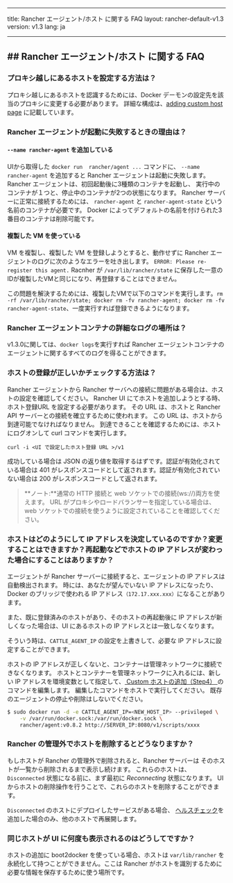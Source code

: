 * * *

title: Rancher エージェント/ホスト に関する FAQ layout: rancher-default-v1.3 version: v1.3 lang: ja

* * *

## ## Rancher エージェント/ホスト に関する FAQ

### プロキシ越しにあるホストを設定する方法は？

プロキシ越しにあるホストを認識するためには、Docker デーモンの設定先を該当のプロキシに変更する必要があります。 詳細な構成は、[adding custom host page]({{site.baseurl}}/rancher/{{page.version}}/{{page.lang}}/hosts/custom/#hosts-behind-a-proxy) に記載しています。

### Rancher エージェントが起動に失敗するときの理由は？

#### `--name rancher-agent` を追加している

UIから取得した ` docker run  rancher/agent ... ` コマンドに、 ` --name rancher-agent ` を追加すると Rancher エージェントは起動に失敗します。 Rancher エージェントは、初回起動後に3種類のコンテナを起動し、 実行中のコンテナが１つと、停止中のコンテナが2つの状態になります。 Rancher サーバーに正常に接続するためには、 `rancher-agent` と `rancher-agent-state` という名前のコンテナが必要です。 Docker によってデフォルトの名前を付けられた3番目のコンテナは削除可能です。

#### 複製した VM を使っている

VM を複製し、複製した VM を登録しようとすると、動作せずに Rancher エージェントのログに次のようなエラーを吐き出します。 `ERROR: Please re-register this agent.` Racnher が `/var/lib/rancher/state` に保存した一意のIDが複製したVMと同じになり、再登録することはできません。

この問題を解決するためには、複製したVMで以下のコマンドを実行します。`rm -rf /var/lib/rancher/state; docker rm -fv rancher-agent; docker rm -fv rancher-agent-state`、一度実行すれば登録できるようになります。

<a id="agent-logs"></a>

### Rancher エージェントコンテナの詳細なログの場所は？

v1.3.0に関しては、`docker logs`を実行すれば Rancher エージェントコンテナのエージェントに関するすべてのログを得ることができます。

### ホストの登録が正しいかチェックする方法は？

Rancher エージェントから Rancher サーバへの接続に問題がある場合は、ホストの設定を確認してください。 Rancher UI にてホストを追加しようとする時、ホスト登録URL を設定する必要があります。 その URL は、ホストと Rancher API サーバーとの接続を確立するために使われます。 この URL は、ホストから到達可能でなければなりません。 到達できることを確認するためには、ホストにログオンして curl コマンドを実行します。

    curl -i <UI で設定したホスト登録 URL >/v1
    

成功している場合は JSON の返り値を取得するはずです。認証が有効化されている場合は 401 がレスポンスコードとして返されます。認証が有効化されていない場合は 200 がレスポンスコードとして返されます。

> **ノート:**通常の HTTP 接続と web ソケットでの接続(ws://)両方を使えます。 URL がプロキシやロードバランサーを指定している場合は、web ソケットでの接続を使うように設定されていることを確認してください。

### ホストはどのようにして IP アドレスを決定しているのですか？変更することはできますか？再起動などでホストの IP アドレスが変わった場合にすることはありますか？

エージェントが Rancher サーバーに接続すると、エージェントの IP アドレスは自動検出されます。 時には、あなたが望んでいない IP アドレスになったり、Docker のブリッジで使われる IP アドレス`（172.17.xxx.xxx）`になることがあります。

また、既に登録済みのホストがあり、そのホストの再起動後に IP アドレスが新しくなった場合は、UI にあるホストの IP アドレスとは一致しなくなります。

そういう時は、`CATTLE_AGENT_IP` の設定を上書きして、必要な IP アドレスに設定することができます。

ホストの IP アドレスが正しくないと、コンテナーは管理ネットワークに接続できなくなります。 ホストとコンテナーを管理ネットワークに入れるには、新しい IP アドレスを環境変数として指定して、[ Custom ホストの追加（Step4） ]({{site.baseurl}}/rancher/{{page.version}}/{{page.lang}}/hosts/custom/)の コマンドを編集します。 編集したコマンドをホストで実行してください。 既存のエージェントの停止や削除はしないでください。

```bash
$ sudo docker run -d -e CATTLE_AGENT_IP=<NEW_HOST_IP> --privileged \
    -v /var/run/docker.sock:/var/run/docker.sock \
    rancher/agent:v0.8.2 http://SERVER_IP:8080/v1/scripts/xxxx
```

### Rancher の管理外でホストを削除するとどうなりますか？

もしホストが Rancher の管理外で削除されると、Rancher サーバーは そのホストが一覧から削除されるまで表示し続けます。 これらのホストは、`Disconnected` 状態になる前に、まず最初に *Reconnecting* 状態になります。 UI からホストの削除操作を行うことで、これらのホストを削除することができます。

`Disconnected` のホストにデプロイしたサービスがある場合、 [ヘルスチェック]({{site.baseurl}}/rancher/{{page.version}}/{{page.lang}}/cattle/health-checks/)を追加した場合のみ、他のホストで再展開します。

### 同じホストが UI に何度も表示されるのはどうしてですか？

ホストの追加に boot2docker を使っている場合、ホストは `var/lib/rancher` を永続化して持つことができません。ここは Rancher がホストを識別するために必要な情報を保存するために使う場所です。